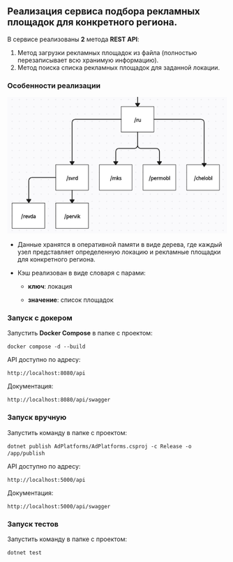 ## Реализация сервиса подбора рекламных площадок для конкретного региона.

В сервисе реализованы **2** метода **REST API**:
1. Метод загрузки рекламных площадок из файла (полностью
перезаписывает всю хранимую информацию).
2. Метод поиска списка рекламных площадок для заданной локации.


### Особенности реализации

![tree scheme](tree_scheme.png)

- Данные хранятся в оперативной памяти в виде дерева, где каждый узел представляет определенную локацию и рекламные площадки для конкретного региона.

- Кэш реализован в виде словаря с парами:

    - **ключ**: локация

    - **значение**: список площадок

### Запуск с докером

Запустить **Docker Compose** в папке с проектом:

    docker compose -d --build

API доступно по адресу:

    http://localhost:8080/api

Документация:

    http://localhost:8080/api/swagger


### Запуск вручную

Запустить команду в папке с проектом:

    dotnet publish AdPlatforms/AdPlatforms.csproj -c Release -o /app/publish

API доступно по адресу:

    http://localhost:5000/api

Документация:

    http://localhost:5000/api/swagger

### Запуск тестов

Запустить команду в папке с проектом:

    dotnet test